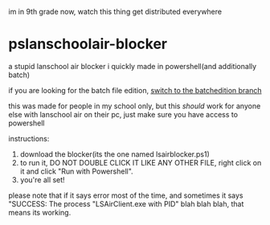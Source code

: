 im in 9th grade now, watch this thing get distributed everywhere

# pslanschoolair-blocker
a stupid lanschool air blocker i quickly made in powershell(and additionally batch)

if you are looking for the batch file edition, [switch to the batchedition branch](https://github.com/akidinatophat/pslanschoolair-blocker/tree/batchedition)

this was made for people in my school only, but this *should* work for anyone else with lanschool air on their pc, just make sure you have access to powershell

instructions:
1. download the blocker(its the one named lsairblocker.ps1)
2. to run it, DO NOT DOUBLE CLICK IT LIKE ANY OTHER FILE, right click on it and click "Run with Powershell".
3. you're all set!

please note that if it says error most of the time, and sometimes it says "SUCCESS: The process "LSAirClient.exe with PID" blah blah blah, that means its working.
